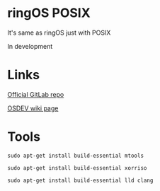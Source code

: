 # ringOS POSIX
It's same as ringOS just with POSIX

In development

# Links

[Official GitLab repo](https://gitlab.com/bztsrc/posix-uefi)

[OSDEV wiki page](https://wiki.osdev.org/POSIX-UEFI)

# Tools
`sudo apt-get install build-essential mtools` 

`sudo apt-get install build-essential xorriso`

`sudo apt-get install build-essential lld clang`
